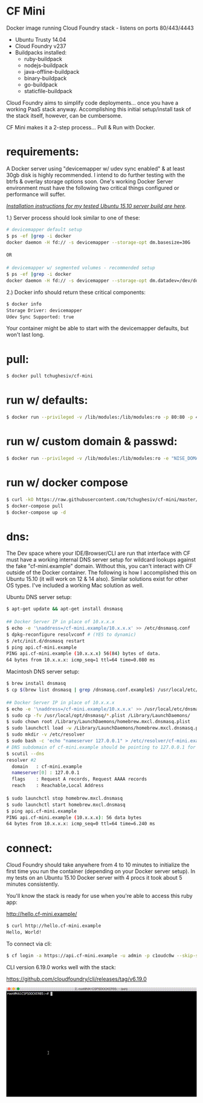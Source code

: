 # CF Mini
Docker image running Cloud Foundry stack - listens on ports 80/443/4443

 - Ubuntu Trusty 14.04
 - Cloud Foundry v237
 - Buildpacks installed:
	- ruby-buildpack
	- nodejs-buildpack
	- java-offline-buildpack
	- binary-buildpack
	- go-buildpack
	- staticfile-buildpack

Cloud Foundry aims to simplify code deployments... once you have a working PaaS stack anyway. Accomplishing this initial setup/install task of the stack itself, however, can be cumbersome.

CF Mini makes it a 2-step process... Pull & Run with Docker.

# requirements:

A Docker server using "devicemapper w/ udev sync enabled" & at least 30gb disk is highly recommended. I intend to do further testing with the btrfs & overlay storage options soon. One's working Docker Server environment must have the following two critical things configured or performance will suffer.

*[Installation instructions for my tested Ubuntu 15.10 server build are here](https://github.com/tchughesiv/cf-mini/blob/master/ubuntu15_10.md).*

1.) Server process should look similar to one of these:
```sh
# devicemapper default setup
$ ps -ef |grep -i docker
docker daemon -H fd:// -s devicemapper --storage-opt dm.basesize=30G

OR

# devicemapper w/ segmented volumes - recommended setup
$ ps -ef |grep -i docker
docker daemon -H fd:// -s devicemapper --storage-opt dm.datadev=/dev/docker_dmapper/data --storage-opt dm.metadatadev=/dev/docker_dmapper/metadata --storage-opt dm.basesize=40G
```

2.) Docker info should return these critical components:
```sh
$ docker info
Storage Driver: devicemapper
Udev Sync Supported: true
```

Your container might be able to start with the devicemapper defaults, but won't last long.

# pull:
```sh
$ docker pull tchughesiv/cf-mini
```

# run w/ defaults:
```sh
$ docker run --privileged -v /lib/modules:/lib/modules:ro -p 80:80 -p 443:443 -p 4443:4443 -tdi tchughesiv/cf-mini
```

# run w/ custom domain & passwd:
```sh
$ docker run --privileged -v /lib/modules:/lib/modules:ro -e "NISE_DOMAIN=new.domain" -e "NISE_PASSWORD=pAsSw0rd" -p 80:80 -p 443:443 -p 4443:4443 -tdi tchughesiv/cf-mini
```

# run w/ docker compose
```sh
$ curl -kO https://raw.githubusercontent.com/tchughesiv/cf-mini/master/docker-compose.yml
$ docker-compose pull
$ docker-compose up -d
```

# dns:

The Dev space where your IDE/Browser/CLI are run that interface with CF must have a working internal DNS server setup for wildcard lookups against the fake "cf-mini.example" domain. Without this, you can't interact with CF outside of the Docker container.  The following is how I accomplished this on Ubuntu 15.10 (it will work on 12 & 14 also).  Similar solutions exist for other OS types. I've included a working Mac solution as well.

Ubuntu DNS server setup:
```sh
$ apt-get update && apt-get install dnsmasq

## Docker Server IP in place of 10.x.x.x
$ echo -e '\naddress=/cf-mini.example/10.x.x.x' >> /etc/dnsmasq.conf
$ dpkg-reconfigure resolvconf # (YES to dynamic)
$ /etc/init.d/dnsmasq restart
$ ping api.cf-mini.example
PING api.cf-mini.example (10.x.x.x) 56(84) bytes of data.
64 bytes from 10.x.x.x: icmp_seq=1 ttl=64 time=0.080 ms
```

Macintosh DNS server setup:
```sh
$ brew install dnsmasq
$ cp $(brew list dnsmasq | grep /dnsmasq.conf.example$) /usr/local/etc/dnsmasq.conf

## Docker Server IP in place of 10.x.x.x
$ echo -e '\naddress=/cf-mini.example/10.x.x.x' >> /usr/local/etc/dnsmasq.conf
$ sudo cp -fv /usr/local/opt/dnsmasq/*.plist /Library/LaunchDaemons/
$ sudo chown root /Library/LaunchDaemons/homebrew.mxcl.dnsmasq.plist
$ sudo launchctl load -w /Library/LaunchDaemons/homebrew.mxcl.dnsmasq.plist
$ sudo mkdir -v /etc/resolver
$ sudo bash -c 'echo "nameserver 127.0.0.1" > /etc/resolver/cf-mini.example'
# DNS subdomain of cf-mini.example should be pointing to 127.0.0.1 for resolution
$ scutil --dns
resolver #2
  domain   : cf-mini.example
  nameserver[0] : 127.0.0.1
  flags    : Request A records, Request AAAA records
  reach    : Reachable,Local Address

$ sudo launchctl stop homebrew.mxcl.dnsmasq
$ sudo launchctl start homebrew.mxcl.dnsmasq
$ ping api.cf-mini.example
PING api.cf-mini.example (10.x.x.x): 56 data bytes
64 bytes from 10.x.x.x: icmp_seq=0 ttl=64 time=6.240 ms
```

# connect:

Cloud Foundry should take anywhere from 4 to 10 minutes to initialize the first time you run the container (depending on your Docker server setup).  In my tests on an Ubuntu 15.10 Docker server with 4 procs it took about 5 minutes consistently.

You'll know the stack is ready for use when you're able to access this ruby app:

http://hello.cf-mini.example/
```sh
$ curl http://hello.cf-mini.example
Hello, World!
```

To connect via cli:
```sh
$ cf login -a https://api.cf-mini.example -u admin -p c1oudc0w --skip-ssl-validation
```

CLI version 6.19.0 works well with the stack:

<https://github.com/cloudfoundry/cli/releases/tag/v6.19.0>

![gif not loading](https://raw.githubusercontent.com/tchughesiv/images/master/cfmini.gif "CF-Mini Demo")